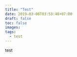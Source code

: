 ```yaml
---
title: "Test"
date: 2019-03-06T03:53:48+07:00
draft: false
toc: false
images:
tags:
  - test
---
```

test
